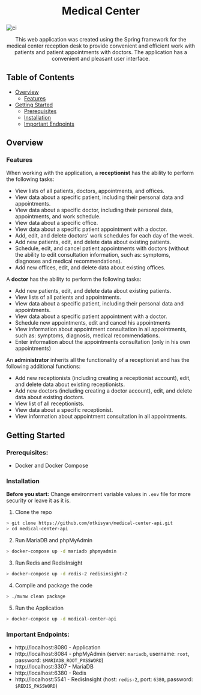 
<h1 align="center">
Medical Center
</h1>

![ci](https://github.com/otkisyan/medical-center-api/actions/workflows/ci.yml/badge.svg)
<p align="center">
This web application was created using the Spring framework for the medical center reception desk to provide convenient and efficient work with patients and patient appointments with doctors. The application has a convenient and pleasant user interface.
</p>

## Table of Contents
* [Overview](#overview)
  * [Features](#features) 
* [Getting Started](#getting-started)
    * [Prerequisites](#prerequisites)
    * [Installation](#installation)
    * [Important Endpoints](#important-endpoints)

## Overview

### Features

When working with the application, a **receptionist** has the ability to perform the following tasks:

- View lists of all patients, doctors, appointments, and offices.
- View data about a specific patient, including their personal data and appointments.
- View data about a specific doctor, including their personal data, appointments, and work schedule.
- View data about a specific office.
- View data about a specific patient appointment with a doctor.
- Add, edit, and delete doctors' work schedules for each day of the week.
- Add new patients, edit, and delete data about existing patients.
- Schedule, edit, and cancel patient appointments with doctors (without the ability to edit consultation information, such as: symptoms, diagnoses and medical recommendations).
- Add new offices, edit, and delete data about existing offices.

A **doctor** has the ability to perform the following tasks:

- Add new patients, edit, and delete data about existing patients.
- View lists of all patients and appointments.
- View data about a specific patient, including their personal data and appointments.
- View data about a specific patient appointment with a doctor.
- Schedule new appointments, edit and cancel his appointments
- View information about appointment consultation in all appointments, such as: symptoms, diagnosis, medical recommendations. 
- Enter information about the appointments consultation (only in his own appointments)

An **administrator** inherits all the functionality of a receptionist and has the following additional functions:

- Add new receptionists (including creating a receptionist account), edit, and delete data about existing receptionists.
- Add new doctors (including creating a doctor account), edit, and delete data about existing doctors.
- View list of all receptionists.
- View data about a specific receptionist.
- View information about appointment consultation in all appointments.

## Getting Started
### Prerequisites:
- Docker and Docker Compose

### Installation
**Before you start:** Change environment variable values in `.env` file for more security or leave it as it is.
1. Clone the repo

```bash
> git clone https://github.com/otkisyan/medical-center-api.git
> cd medical-center-api
```
2. Run MariaDB and phpMyAdmin
```bash
> docker-compose up -d mariadb phpmyadmin
```

3. Run Redis and RedisInsight
```bash
> docker-compose up -d redis-2 redisinsight-2
```

4. Compile and package the code
```bash
> ./mvnw clean package
```

5. Run the Application
```bash
> docker-compose up -d medical-center-api
```

### Important Endpoints:
* http://localhost:8080 - Application
* http://localhost:8084 - phpMyAdmin (server: `mariadb`, username: `root`, password: `$MARIADB_ROOT_PASSWORD`)
* http://localhost:3307 - MariaDB
* http://localhost:6380 - Redis
* http://localhost:5541 - RedisInsight (host: `redis-2`, port: `6380`, password: `$REDIS_PASSWORD`)
